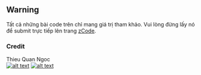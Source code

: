 ## Warning
Tất cả những bài code trên chỉ mang giá trị tham khảo. Vui lòng đừng lấy nó để submit trực tiếp lên trang [zCode](http://code.ptit.edu.vn).<br>

### Credit
Thieu Quan Ngoc <br>
[![alt text][facebook-icon]][facebook-link]
[![alt text][github-icon]][facebook-link]


[facebook-icon]: http://i.imgur.com/P3YfQoD.png 
[github-icon]: http://i.imgur.com/0o48UoR.png 
[facebook-link]: https://www.facebook.com/empty215
[github-link]: https://github.com/empty21